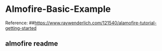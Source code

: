 # Almofire-Basic-Example

Reference: 
##https://www.raywenderlich.com/121540/alamofire-tutorial-getting-started
## almofire readme
